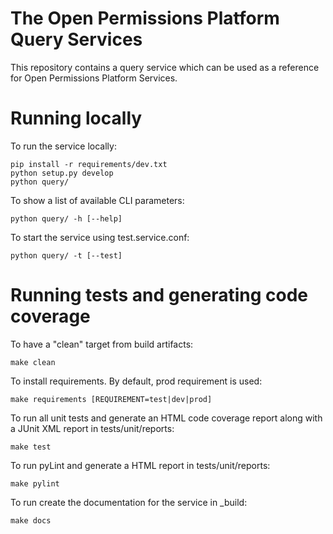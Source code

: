 The Open Permissions Platform Query Services
============================================

This repository contains a query service which can be used as a reference for Open Permissions Platform Services.

Running locally
===============
To run the service locally:

```
pip install -r requirements/dev.txt
python setup.py develop
python query/
```

To show a list of available CLI parameters:

```
python query/ -h [--help]
```

To start the service using test.service.conf:

```
python query/ -t [--test]
```

Running tests and generating code coverage
==========================================
To have a "clean" target from build artifacts:

```
make clean
```

To install requirements. By default, prod requirement is used:

```
make requirements [REQUIREMENT=test|dev|prod]
```

To run all unit tests and generate an HTML code coverage report along with a
JUnit XML report in tests/unit/reports:

```
make test
```

To run pyLint and generate a HTML report in tests/unit/reports:

```
make pylint
```

To run create the documentation for the service in _build:

```
make docs
```
